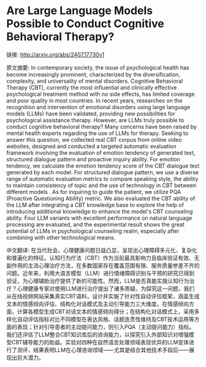 # Are Large Language Models Possible to Conduct Cognitive Behavioral Therapy?

链接: http://arxiv.org/abs/2407.17730v1

原文摘要:
In contemporary society, the issue of psychological health has become
increasingly prominent, characterized by the diversification, complexity, and
universality of mental disorders. Cognitive Behavioral Therapy (CBT), currently
the most influential and clinically effective psychological treatment method
with no side effects, has limited coverage and poor quality in most countries.
In recent years, researches on the recognition and intervention of emotional
disorders using large language models (LLMs) have been validated, providing new
possibilities for psychological assistance therapy. However, are LLMs truly
possible to conduct cognitive behavioral therapy? Many concerns have been
raised by mental health experts regarding the use of LLMs for therapy. Seeking
to answer this question, we collected real CBT corpus from online video
websites, designed and conducted a targeted automatic evaluation framework
involving the evaluation of emotion tendency of generated text, structured
dialogue pattern and proactive inquiry ability. For emotion tendency, we
calculate the emotion tendency score of the CBT dialogue text generated by each
model. For structured dialogue pattern, we use a diverse range of automatic
evaluation metrics to compare speaking style, the ability to maintain
consistency of topic and the use of technology in CBT between different models
. As for inquiring to guide the patient, we utilize PQA (Proactive Questioning
Ability) metric. We also evaluated the CBT ability of the LLM after integrating
a CBT knowledge base to explore the help of introducing additional knowledge to
enhance the model's CBT counseling ability. Four LLM variants with excellent
performance on natural language processing are evaluated, and the experimental
result shows the great potential of LLMs in psychological counseling realm,
especially after combining with other technological means.

中文翻译:
在当代社会，心理健康问题日益凸显，呈现出心理障碍多元化、复杂化和普遍化的特征。认知行为疗法（CBT）作为当前最具影响力且临床验证有效、无副作用的主流心理治疗方法，在多数国家存在覆盖范围有限、服务质量参差不齐的问题。近年来，利用大语言模型（LLM）进行情绪障碍识别与干预的研究已得到验证，为心理辅助治疗提供了新的可能性。然而，LLM是否真能实施认知行为治疗？心理健康专家对使用LLM进行治疗提出了诸多质疑。为探究这一问题，我们从在线视频网站采集真实CBT语料，设计并实施了针对性自动评估框架，涵盖生成文本的情感倾向评估、结构化对话模式及主动引导能力三大维度。在情感倾向方面，计算各模型生成CBT对话文本的情感倾向得分；在结构化对话模式上，采用多样化自动评估指标对比不同模型在表达风格、话题连贯性维持及CBT技术运用等方面的表现；针对引导患者的主动提问能力，则引入PQA（主动提问能力）指标。我们还评估了LLM整合CBT知识库后的咨询能力，以探究引入外部知识对增强模型CBT辅导能力的助益。实验对四种在自然语言处理领域表现优异的LLM变体进行了测评，结果表明LLM在心理咨询领域——尤其是结合其他技术手段后——展现出巨大潜力。
